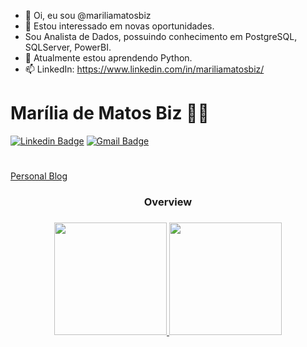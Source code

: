 - 👋 Oi, eu sou @mariliamatosbiz
- 👀 Estou interessado em novas oportunidades.
- Sou Analista de Dados, possuindo conhecimento em PostgreSQL, SQLServer, PowerBI.
- 🌱 Atualmente estou aprendendo Python.
- 📫 LinkedIn: https://www.linkedin.com/in/mariliamatosbiz/ 

# Marília de Matos Biz :woman_technologist:

[![Linkedin Badge](https://img.shields.io/badge/-LinkedIn-blue?style=flat-square&logo=Linkedin&logoColor=white&link=https://www.linkedin.com/in/mariliamatosbiz/)](https://www.linkedin.com/in/mariliamatosbiz/)
[![Gmail Badge](https://img.shields.io/badge/-Gmail-c14438?style=flat-square&logo=Gmail&logoColor=white&link=mailto:tech.mb2022@gmail.com)](mailto:tech.mb2022@gmail.com)

#
[Personal Blog](https://mbtech.tec.br/)


<div align="center"> <h3>Overview <h3>
  <a href="https://github.com/mariliamatosbiz" >
  <img height="180em" src="https://github-readme-stats.vercel.app/api?username=mariliamatosbiz&show_icons=true&theme=tokyonight&include_all_commits=true&count_private=true"/ >
  <img height="180em" src="https://github-readme-stats.vercel.app/api/top-langs/?username=mariliamatosbiz&layout=compact&langs_count=7&theme=tokyonight"/>

